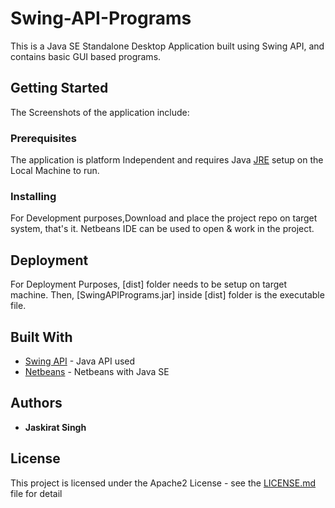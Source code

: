 # Swing-API-Programs

This is a Java SE Standalone Desktop Application built using Swing API, and contains basic GUI based programs.

## Getting Started

The Screenshots of the application include:


### Prerequisites

The application is platform Independent and requires Java [JRE](https://docs.oracle.com/goldengate/1212/gg-winux/GDRAD/java.htm#BGBFJHAB) setup on the Local Machine to run.

### Installing

For Development purposes,Download and place the project repo on target system, that's it. Netbeans IDE can be used to open & work in the project.

## Deployment

For Deployment Purposes, [dist] folder needs to be setup on target machine. Then, [SwingAPIPrograms.jar] inside [dist] folder is the executable file.

## Built With

* [Swing API](https://docs.oracle.com/javase/8/docs/technotes/guides/swing/index.html) - Java API used
* [Netbeans](https://www.oracle.com/technetwork/java/javase/downloads/jdk-netbeans-jsp-3413139-esa.html) - Netbeans with Java SE

## Authors

 * **Jaskirat Singh**

## License

This project is licensed under the Apache2 License - see the [LICENSE.md](LICENSE.md) file for detail

